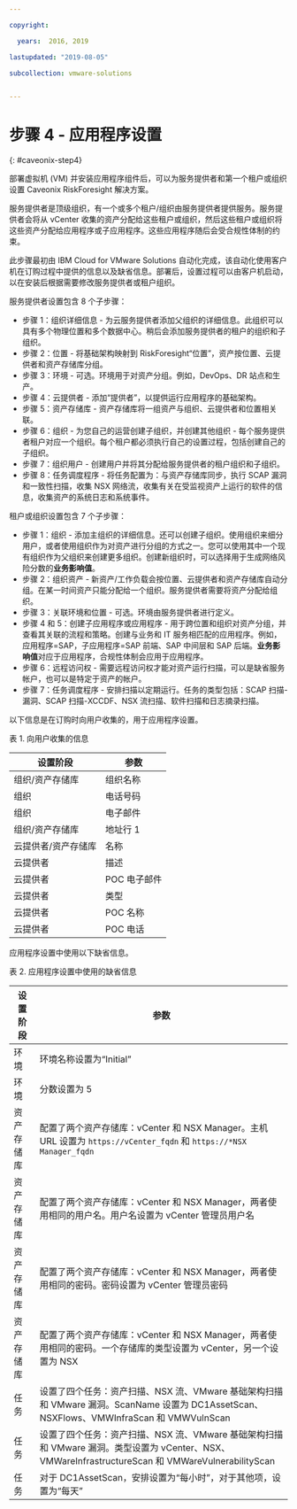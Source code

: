 ```yaml
---

copyright:

  years:  2016, 2019

lastupdated: "2019-08-05"

subcollection: vmware-solutions


---
```


# 步骤 4 - 应用程序设置
{: #caveonix-step4}

部署虚拟机 (VM) 并安装应用程序组件后，可以为服务提供者和第一个租户或组织设置 Caveonix RiskForesight 解决方案。

服务提供者是顶级组织，有一个或多个租户/组织由服务提供者提供服务。服务提供者会将从 vCenter 收集的资产分配给这些租户或组织，然后这些租户或组织将这些资产分配给应用程序或子应用程序。这些应用程序随后会受合规性体制的约束。

此步骤最初由 IBM Cloud for VMware Solutions 自动化完成，该自动化使用客户机在订购过程中提供的信息以及缺省信息。部署后，设置过程可以由客户机启动，以在安装后根据需要修改服务提供者或租户组织。

服务提供者设置包含 8 个子步骤：
-	步骤 1：组织详细信息 - 为云服务提供者添加父组织的详细信息。此组织可以具有多个物理位置和多个数据中心。稍后会添加服务提供者的租户的组织和子组织。
-	步骤 2：位置 - 将基础架构映射到 RiskForesight“位置”，资产按位置、云提供者和资产存储库分组。
-	步骤 3：环境 - 可选。环境用于对资产分组。例如，DevOps、DR 站点和生产。
-	步骤 4：云提供者 - 添加“提供者”，以提供运行应用程序的基础架构。
-	步骤 5：资产存储库 - 资产存储库将一组资产与组织、云提供者和位置相关联。
-	步骤 6：组织 - 为您自己的运营创建子组织，并创建其他组织 - 每个服务提供者租户对应一个组织。每个租户都必须执行自己的设置过程，包括创建自己的子组织。
-	步骤 7：组织用户 - 创建用户并将其分配给服务提供者的租户组织和子组织。
-	步骤 8：任务调度程序 - 将任务配置为：与资产存储库同步，执行 SCAP 漏洞和一致性扫描，收集 NSX 网络流，收集有关在受监视资产上运行的软件的信息，收集资产的系统日志和系统事件。

租户或组织设置包含 7 个子步骤：

- 步骤 1：组织 - 添加主组织的详细信息。还可以创建子组织。使用组织来细分用户，或者使用组织作为对资产进行分组的方式之一。您可以使用其中一个现有组织作为父组织来创建更多组织。创建新组织时，可以选择用于生成网络风险分数的**业务影响值**。
- 步骤 2：组织资产 - 新资产/工作负载会按位置、云提供者和资产存储库自动分组。在某一时间资产只能分配给一个组织。服务提供者需要将资产分配给组织。
- 步骤 3：关联环境和位置 - 可选。环境由服务提供者进行定义。
- 步骤 4 和 5：创建子应用程序或应用程序 - 用于跨位置和组织对资产分组，并查看其关联的流程和策略。创建与业务和 IT 服务相匹配的应用程序。例如，应用程序=SAP，子应用程序=SAP 前端、SAP 中间层和 SAP 后端。**业务影响值**对应于应用程序，合规性体制会应用于应用程序。
- 步骤 6：远程访问权 - 需要远程访问权才能对资产运行扫描，可以是缺省服务帐户，也可以是特定于资产的帐户。
- 步骤 7：任务调度程序 - 安排扫描以定期运行。任务的类型包括：SCAP 扫描-漏洞、SCAP 扫描-XCCDF、NSX 流扫描、软件扫描和日志摘录扫描。

以下信息是在订购时向用户收集的，用于应用程序设置。

表 1. 向用户收集的信息

|设置阶段|参数|
|---|---|
|组织/资产存储库|组织名称|
|组织|电话号码|
|组织|电子邮件|
|组织/资产存储库|地址行 1|
|云提供者/资产存储库|名称|
|云提供者|描述|
|云提供者|POC 电子邮件|
|云提供者|类型|
|云提供者|POC 名称|
|云提供者|POC 电话|

应用程序设置中使用以下缺省信息。

表 2. 应用程序设置中使用的缺省信息

|设置阶段|参数|
|---|---|
|环境|环境名称设置为“Initial”|
|环境|分数设置为 5|
|资产存储库|配置了两个资产存储库：vCenter 和 NSX Manager。主机 URL 设置为 `https://vCenter_fqdn` 和 `https://*NSX Manager_fqdn`|
|资产存储库|配置了两个资产存储库：vCenter 和 NSX Manager，两者使用相同的用户名。用户名设置为 vCenter 管理员用户名|
|资产存储库|配置了两个资产存储库：vCenter 和 NSX Manager，两者使用相同的密码。密码设置为 vCenter 管理员密码
|资产存储库|配置了两个资产存储库：vCenter 和 NSX Manager，两者使用相同的密码。一个存储库的类型设置为 vCenter，另一个设置为 NSX
|任务|设置了四个任务：资产扫描、NSX 流、VMware 基础架构扫描和 VMware 漏洞。ScanName 设置为 DC1AssetScan、NSXFlows、VMWInfraScan 和 VMWVulnScan|
|任务|设置了四个任务：资产扫描、NSX 流、VMware 基础架构扫描和 VMware 漏洞。类型设置为 vCenter、NSX、VMWareInfrastructureScan 和 VMWareVulnerabilityScan|
|任务|对于 DC1AssetScan，安排设置为“每小时”，对于其他项，设置为“每天”|
